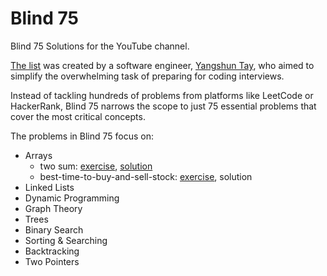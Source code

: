 # Blind 75
Blind 75 Solutions for the YouTube channel.

[The list](https://www.teamblind.com/post/new-year-gift---curated-list-of-top-75-leetcode-questions-to-save-your-time-OaM1orEU) was created by a software engineer, [Yangshun Tay](https://www.linkedin.com/in/yangshun/), who aimed to simplify the overwhelming task of preparing for coding interviews.

Instead of tackling hundreds of problems from platforms like LeetCode or HackerRank, Blind 75 narrows the scope to just 75 essential problems that cover the most critical concepts.

The problems in Blind 75 focus on:
- Arrays
  - two sum: [exercise](https://leetcode.com/problems/two-sum/), [solution](solutions/01-array/two_sum.py)
  - best-time-to-buy-and-sell-stock: [exercise](https://leetcode.com/problems/best-time-to-buy-and-sell-stock/description/), solution
- Linked Lists
- Dynamic Programming
- Graph Theory
- Trees
- Binary Search
- Sorting & Searching
- Backtracking
- Two Pointers
